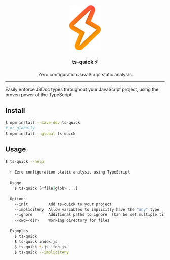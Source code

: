 <div align="center">
  <img alt="lightning bolt" src="./media/logo.svg" width=100px>
</div>
<h3 align="center">ts-quick ⚡️</h3>
<p align="center">Zero configuration JavaScript static analysis</p>

---

Easily enforce JSDoc types throughout your JavaScript project, using the proven power of the TypeScript.

## Install

```sh
$ npm install --save-dev ts-quick
# or globally
$ npm install --global ts-quick
```

## Usage

```sh
$ ts-quick --help

  ⚡️ Zero configuration static analysis using TypeScript

  Usage
    $ ts-quick [<file|glob> ...]

  Options
    --init         Add ts-quick to your project
    --implicitAny  Allow variables to implicitly have the "any" type
    --ignore       Additional paths to ignore  [Can be set multiple times]
    --cwd=<dir>    Working directory for files

  Examples
    $ ts-quick
    $ ts-quick index.js
    $ ts-quick *.js !foo.js
    $ ts-quick --implicitAny
```
